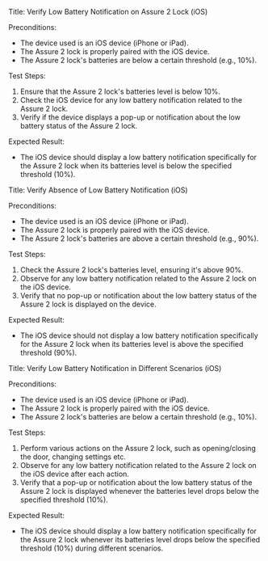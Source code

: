  Title: Verify Low Battery Notification on Assure 2 Lock (iOS)

Preconditions:
- The device used is an iOS device (iPhone or iPad).
- The Assure 2 lock is properly paired with the iOS device.
- The Assure 2 lock's batteries are below a certain threshold (e.g., 10%).

Test Steps:
1. Ensure that the Assure 2 lock's batteries level is below 10%.
2. Check the iOS device for any low battery notification related to the Assure 2 lock.
3. Verify if the device displays a pop-up or notification about the low battery status of the Assure 2 lock.

Expected Result:
- The iOS device should display a low battery notification specifically for the Assure 2 lock when its batteries level is below the specified threshold (10%).

Title: Verify Absence of Low Battery Notification (iOS)

Preconditions:
- The device used is an iOS device (iPhone or iPad).
- The Assure 2 lock is properly paired with the iOS device.
- The Assure 2 lock's batteries are above a certain threshold (e.g., 90%).

Test Steps:
1. Check the Assure 2 lock's batteries level, ensuring it's above 90%.
2. Observe for any low battery notification related to the Assure 2 lock on the iOS device.
3. Verify that no pop-up or notification about the low battery status of the Assure 2 lock is displayed on the device.

Expected Result:
- The iOS device should not display a low battery notification specifically for the Assure 2 lock when its batteries level is above the specified threshold (90%).

Title: Verify Low Battery Notification in Different Scenarios (iOS)

Preconditions:
- The device used is an iOS device (iPhone or iPad).
- The Assure 2 lock is properly paired with the iOS device.
- The Assure 2 lock's batteries are below a certain threshold (e.g., 10%).

Test Steps:
1. Perform various actions on the Assure 2 lock, such as opening/closing the door, changing settings etc.
2. Observe for any low battery notification related to the Assure 2 lock on the iOS device after each action.
3. Verify that a pop-up or notification about the low battery status of the Assure 2 lock is displayed whenever the batteries level drops below the specified threshold (10%).

Expected Result:
- The iOS device should display a low battery notification specifically for the Assure 2 lock whenever its batteries level drops below the specified threshold (10%) during different scenarios.